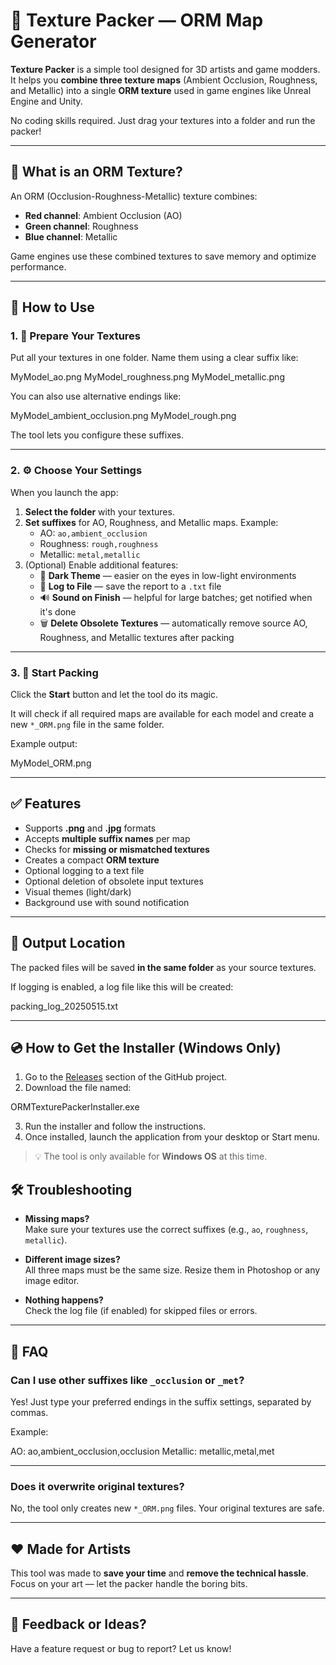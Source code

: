 # 🧃 Texture Packer — ORM Map Generator

**Texture Packer** is a simple tool designed for 3D artists and game modders. It helps you **combine three texture maps** (Ambient Occlusion, Roughness, and Metallic) into a single **ORM texture** used in game engines like Unreal Engine and Unity.

No coding skills required. Just drag your textures into a folder and run the packer!

---

## 🧩 What is an ORM Texture?

An ORM (Occlusion-Roughness-Metallic) texture combines:

- **Red channel**: Ambient Occlusion (AO)  
- **Green channel**: Roughness  
- **Blue channel**: Metallic  

Game engines use these combined textures to save memory and optimize performance.

---

## 🎨 How to Use

### 1. 💾 Prepare Your Textures

Put all your textures in one folder. Name them using a clear suffix like:

MyModel_ao.png
MyModel_roughness.png
MyModel_metallic.png


You can also use alternative endings like:

MyModel_ambient_occlusion.png
MyModel_rough.png



The tool lets you configure these suffixes.

---

### 2. ⚙️ Choose Your Settings

When you launch the app:

1. **Select the folder** with your textures.  
2. **Set suffixes** for AO, Roughness, and Metallic maps. Example:  
   - AO: `ao,ambient_occlusion`  
   - Roughness: `rough,roughness`  
   - Metallic: `metal,metallic`  
3. (Optional) Enable additional features:  
   - 🌙 **Dark Theme** — easier on the eyes in low-light environments  
   - 📄 **Log to File** — save the report to a `.txt` file  
   - 🔊 **Sound on Finish** — helpful for large batches; get notified when it's done  
   - 🗑️ **Delete Obsolete Textures** — automatically remove source AO, Roughness, and Metallic textures after packing

---

### 3. 🚀 Start Packing

Click the **Start** button and let the tool do its magic.

It will check if all required maps are available for each model and create a new `*_ORM.png` file in the same folder.

Example output:


MyModel_ORM.png

---

## ✅ Features

- Supports **.png** and **.jpg** formats  
- Accepts **multiple suffix names** per map  
- Checks for **missing or mismatched textures**  
- Creates a compact **ORM texture**  
- Optional logging to a text file  
- Optional deletion of obsolete input textures  
- Visual themes (light/dark)  
- Background use with sound notification  

---

## 📁 Output Location

The packed files will be saved **in the same folder** as your source textures.

If logging is enabled, a log file like this will be created:



packing_log_20250515.txt


---


## 💿 How to Get the Installer (Windows Only)

1. Go to the [Releases](https://github.com/Sergey-Russiyan/ORM_Packer/releases) section of the GitHub project.  
2. Download the file named:  

ORMTexturePackerInstaller.exe

3. Run the installer and follow the instructions.  
4. Once installed, launch the application from your desktop or Start menu.

> 💡 The tool is only available for **Windows OS** at this time.


## 🛠 Troubleshooting

- **Missing maps?**  
  Make sure your textures use the correct suffixes (e.g., `ao`, `roughness`, `metallic`).

- **Different image sizes?**  
  All three maps must be the same size. Resize them in Photoshop or any image editor.

- **Nothing happens?**  
  Check the log file (if enabled) for skipped files or errors.

---

## 🙋 FAQ

### Can I use other suffixes like `_occlusion` or `_met`?
Yes! Just type your preferred endings in the suffix settings, separated by commas.

Example:

AO: ao,ambient_occlusion,occlusion
Metallic: metallic,metal,met


---

### Does it overwrite original textures?
No, the tool only creates new `*_ORM.png` files. Your original textures are safe.

---

## ❤️ Made for Artists

This tool was made to **save your time** and **remove the technical hassle**. Focus on your art — let the packer handle the boring bits.

---

## 📩 Feedback or Ideas?

Have a feature request or bug to report? Let us know!







